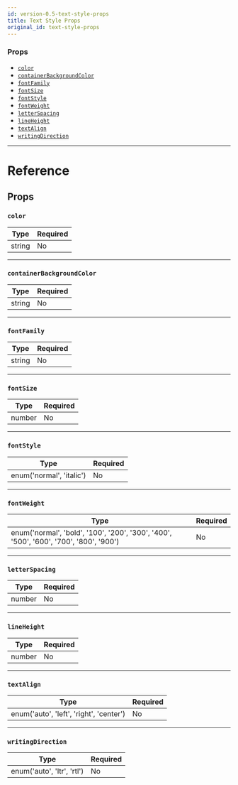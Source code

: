 ```yaml
---
id: version-0.5-text-style-props
title: Text Style Props
original_id: text-style-props
---
```


### Props

* [`color`](text-style-props.md#color)
* [`containerBackgroundColor`](text-style-props.md#containerbackgroundcolor)
* [`fontFamily`](text-style-props.md#fontfamily)
* [`fontSize`](text-style-props.md#fontsize)
* [`fontStyle`](text-style-props.md#fontstyle)
* [`fontWeight`](text-style-props.md#fontweight)
* [`letterSpacing`](text-style-props.md#letterspacing)
* [`lineHeight`](text-style-props.md#lineheight)
* [`textAlign`](text-style-props.md#textalign)
* [`writingDirection`](text-style-props.md#writingdirection)

---

# Reference

## Props

### `color`

| Type   | Required |
| ------ | -------- |
| string | No       |

---

### `containerBackgroundColor`

| Type   | Required |
| ------ | -------- |
| string | No       |

---

### `fontFamily`

| Type   | Required |
| ------ | -------- |
| string | No       |

---

### `fontSize`

| Type   | Required |
| ------ | -------- |
| number | No       |

---

### `fontStyle`

| Type                     | Required |
| ------------------------ | -------- |
| enum('normal', 'italic') | No       |

---

### `fontWeight`

| Type                                                                                  | Required |
| ------------------------------------------------------------------------------------- | -------- |
| enum('normal', 'bold', '100', '200', '300', '400', '500', '600', '700', '800', '900') | No       |

---

### `letterSpacing`

| Type   | Required |
| ------ | -------- |
| number | No       |

---

### `lineHeight`

| Type   | Required |
| ------ | -------- |
| number | No       |

---

### `textAlign`

| Type                                    | Required |
| --------------------------------------- | -------- |
| enum('auto', 'left', 'right', 'center') | No       |

---

### `writingDirection`

| Type                       | Required |
| -------------------------- | -------- |
| enum('auto', 'ltr', 'rtl') | No       |
